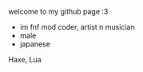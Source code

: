 <!---
Oren-LuckyJackpots/Oren-LuckyJackpots is a ✨ special ✨ repository because its `README.md` (this file) appears on your GitHub profile.
You can click the Preview link to take a look at your changes.
--->
welcome to my github page :3
- im fnf mod coder, artist n musician
- male
- japanese

Haxe, Lua
<!---
あなたは今このメッセージを見ましたね？


















これであなたと友達です
--->
